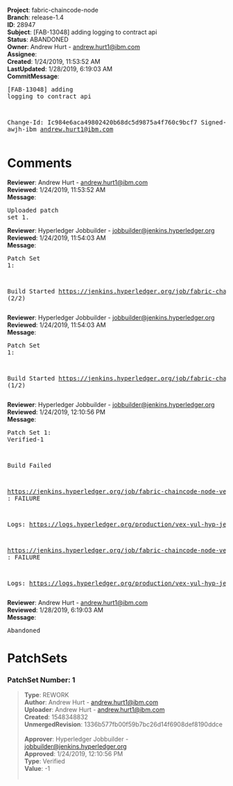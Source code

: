 <strong>Project</strong>: fabric-chaincode-node<br><strong>Branch</strong>: release-1.4<br><strong>ID</strong>: 28947<br><strong>Subject</strong>: [FAB-13048] adding logging to contract api<br><strong>Status</strong>: ABANDONED<br><strong>Owner</strong>: Andrew Hurt - andrew.hurt1@ibm.com<br><strong>Assignee</strong>:<br><strong>Created</strong>: 1/24/2019, 11:53:52 AM<br><strong>LastUpdated</strong>: 1/28/2019, 6:19:03 AM<br><strong>CommitMessage</strong>:<br><pre>[FAB-13048] adding logging to contract api

Change-Id: Ic984e6aca49802420b68dc5d9875a4f760c9bcf7
Signed-off-by: awjh-ibm <andrew.hurt1@ibm.com>
</pre><h1>Comments</h1><strong>Reviewer</strong>: Andrew Hurt - andrew.hurt1@ibm.com<br><strong>Reviewed</strong>: 1/24/2019, 11:53:52 AM<br><strong>Message</strong>: <pre>Uploaded patch set 1.</pre><strong>Reviewer</strong>: Hyperledger Jobbuilder - jobbuilder@jenkins.hyperledger.org<br><strong>Reviewed</strong>: 1/24/2019, 11:54:03 AM<br><strong>Message</strong>: <pre>Patch Set 1:

Build Started https://jenkins.hyperledger.org/job/fabric-chaincode-node-verify-x86_64/306/ (2/2)</pre><strong>Reviewer</strong>: Hyperledger Jobbuilder - jobbuilder@jenkins.hyperledger.org<br><strong>Reviewed</strong>: 1/24/2019, 11:54:03 AM<br><strong>Message</strong>: <pre>Patch Set 1:

Build Started https://jenkins.hyperledger.org/job/fabric-chaincode-node-verify-s390x/307/ (1/2)</pre><strong>Reviewer</strong>: Hyperledger Jobbuilder - jobbuilder@jenkins.hyperledger.org<br><strong>Reviewed</strong>: 1/24/2019, 12:10:56 PM<br><strong>Message</strong>: <pre>Patch Set 1: Verified-1

Build Failed 

https://jenkins.hyperledger.org/job/fabric-chaincode-node-verify-s390x/307/ : FAILURE

Logs: https://logs.hyperledger.org/production/vex-yul-hyp-jenkins-3/fabric-chaincode-node-verify-s390x/307

https://jenkins.hyperledger.org/job/fabric-chaincode-node-verify-x86_64/306/ : FAILURE

Logs: https://logs.hyperledger.org/production/vex-yul-hyp-jenkins-3/fabric-chaincode-node-verify-x86_64/306</pre><strong>Reviewer</strong>: Andrew Hurt - andrew.hurt1@ibm.com<br><strong>Reviewed</strong>: 1/28/2019, 6:19:03 AM<br><strong>Message</strong>: <pre>Abandoned</pre><h1>PatchSets</h1><h3>PatchSet Number: 1</h3><blockquote><strong>Type</strong>: REWORK<br><strong>Author</strong>: Andrew Hurt - andrew.hurt1@ibm.com<br><strong>Uploader</strong>: Andrew Hurt - andrew.hurt1@ibm.com<br><strong>Created</strong>: 1548348832<br><strong>UnmergedRevision</strong>: 1336b577fb00f59b7bc26d14f6908def8190ddce<br><br><strong>Approver</strong>: Hyperledger Jobbuilder - jobbuilder@jenkins.hyperledger.org<br><strong>Approved</strong>: 1/24/2019, 12:10:56 PM<br><strong>Type</strong>: Verified<br><strong>Value</strong>: -1<br><br></blockquote>